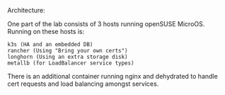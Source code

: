 Architecture: 

One part of the lab consists of 3 hosts running openSUSE MicroOS. Running on these hosts is:

    k3s (HA and an embedded DB)
    rancher (Using "Bring your own certs")
    longhorn (Using an extra storage disk)
    metallb (for LoadBalancer service types)

There is an additional container running nginx and dehydrated to handle cert requests and load balancing amongst services.